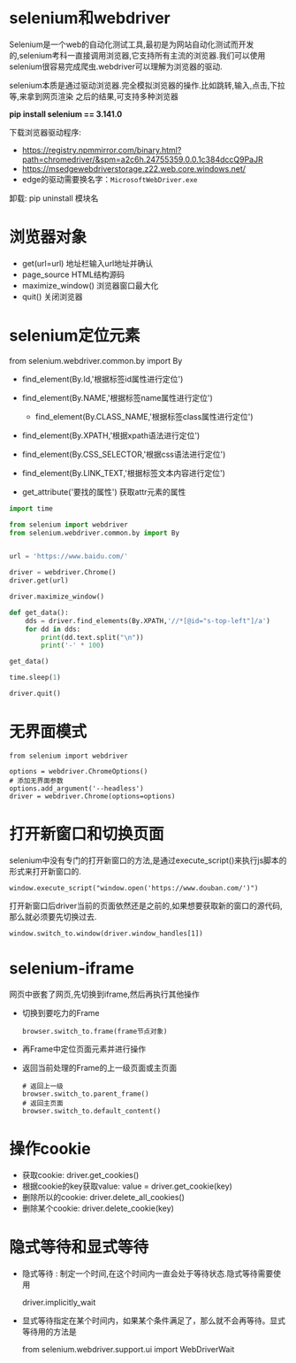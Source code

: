 # selenium和webdriver

Selenium是一个web的自动化测试工具,最初是为网站自动化测试而开发的,selenium考科一直接调用浏览器,它支持所有主流的浏览器.我们可以使用selenium很容易完成爬虫.webdriver可以理解为浏览器的驱动.

selenium本质是通过驱动浏览器.完全模拟浏览器的操作.比如跳转,输入,点击,下拉等,来拿到网页渲染 之后的结果,可支持多种浏览器

**pip install selenium == 3.141.0**

下载浏览器驱动程序:

- https://registry.npmmirror.com/binary.html?path=chromedriver/&spm=a2c6h.24755359.0.0.1c384dccQ9PaJR
- https://msedgewebdriverstorage.z22.web.core.windows.net/
- edge的驱动需要换名字：`MicrosoftWebDriver.exe`

卸载: pip uninstall 模块名



# 浏览器对象

- get(url=url)    地址栏输入url地址并确认
- page_source    HTML结构源码
- maximize_window()    浏览器窗口最大化
- quit()    关闭浏览器



# selenium定位元素

from selenium.webdriver.common.by import By

- find_element(By.Id,'根据标签id属性进行定位')
- find_element(By.NAME,'根据标签name属性进行定位')
    - find_element(By.CLASS_NAME,'根据标签class属性进行定位')

- find_element(By.XPATH,'根据xpath语法进行定位')
- find_element(By.CSS_SELECTOR,'根据css语法进行定位')
- find_element(By.LINK_TEXT,'根据标签文本内容进行定位')
- get_attribute('要找的属性')  获取attr元素的属性

```python
import time

from selenium import webdriver
from selenium.webdriver.common.by import By


url = 'https://www.baidu.com/'

driver = webdriver.Chrome()
driver.get(url)

driver.maximize_window()

def get_data():
    dds = driver.find_elements(By.XPATH,'//*[@id="s-top-left"]/a')
    for dd in dds:
        print(dd.text.split("\n"))
        print('-' * 100)

get_data()

time.sleep(1)

driver.quit()
```



# 无界面模式

```
from selenium import webdriver

options = webdriver.ChromeOptions()
# 添加无界面参数
options.add_argument('--headless')
driver = webdriver.Chrome(options=options)
```



# 打开新窗口和切换页面

selenium中没有专门的打开新窗口的方法,是通过execute_script()来执行js脚本的形式来打开新窗口的.

```
window.execute_script("window.open('https://www.douban.com/')")
```

打开新窗口后driver当前的页面依然还是之前的,如果想要获取新的窗口的源代码,那么就必须要先切换过去.

```
window.switch_to.window(driver.window_handles[1])
```



# selenium-iframe

网页中嵌套了网页,先切换到iframe,然后再执行其他操作

- 切换到要吃力的Frame

  ```
  browser.switch_to.frame(frame节点对象)
  ```

  

- 再Frame中定位页面元素并进行操作

- 返回当前处理的Frame的上一级页面或主页面

  ```
  # 返回上一级
  browser.switch_to.parent_frame()
  # 返回主页面
  browser.switch_to.default_content()
  ```

  

# 操作cookie

- 获取cookie:   driver.get_cookies()
- 根据cookie的key获取value:   value = driver.get_cookie(key)
- 删除所以的cookie:   driver.delete_all_cookies()
- 删除某个cookie:   driver.delete_cookie(key)



# 隐式等待和显式等待

- 隐式等待 :  制定一个时间,在这个时间内一直会处于等待状态.隐式等待需要使用  

  driver.implicitly_wait

- 显式等待指定在某个时间内，如果某个条件满足了，那么就不会再等待。显式等待用的方法是 

  from selenium.webdriver.support.ui import WebDriverWait

